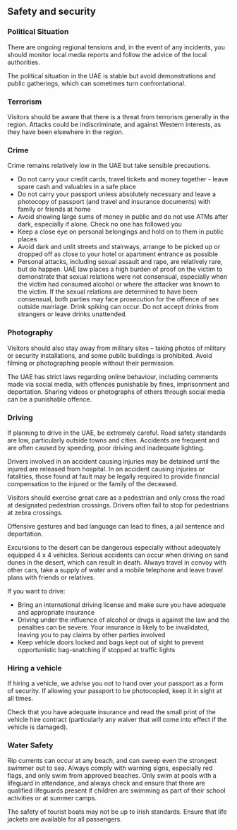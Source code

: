 ## Safety and security

### **Political Situation**

There are ongoing regional tensions and, in the event of any incidents, you should monitor local media reports and follow the advice of the local authorities.

The political situation in the UAE is stable but avoid demonstrations and public gatherings, which can sometimes turn confrontational.

### **Terrorism**

Visitors should be aware that there is a threat from terrorism generally in the region. Attacks could be indiscriminate, and against Western interests, as they have been elsewhere in the region.

### **Crime**

Crime remains relatively low in the UAE but take sensible precautions.

* Do not carry your credit cards, travel tickets and money together - leave spare cash and valuables in a safe place
* Do not carry your passport unless absolutely necessary and leave a photocopy of passport (and travel and insurance documents) with family or friends at home
* Avoid showing large sums of money in public and do not use ATMs after dark, especially if alone. Check no one has followed you
* Keep a close eye on personal belongings and hold on to them in public places
* Avoid dark and unlit streets and stairways, arrange to be picked up or dropped off as close to your hotel or apartment entrance as possible
* Personal attacks, including sexual assault and rape, are relatively rare, but do happen. UAE law places a high burden of proof on the victim to demonstrate that sexual relations were not consensual, especially when the victim had consumed alcohol or where the attacker was known to the victim. If the sexual relations are determined to have been consensual, both parties may face prosecution for the offence of sex outside marriage. Drink spiking can occur. Do not accept drinks from strangers or leave drinks unattended.

### **Photography**

Visitors should also stay away from military sites – taking photos of military or security installations, and some public buildings is prohibited. Avoid filming or photographing people without their permission.

The UAE has strict laws regarding online behaviour, including comments made via social media, with offences punishable by fines, imprisonment and deportation. Sharing videos or photographs of others through social media can be a punishable offence.

### **Driving**

If planning to drive in the UAE, be extremely careful. Road safety standards are low, particularly outside towns and cities. Accidents are frequent and are often caused by speeding, poor driving and inadequate lighting.

Drivers involved in an accident causing injuries may be detained until the injured are released from hospital. In an accident causing injuries or fatalities, those found at fault may be legally required to provide financial compensation to the injured or the family of the deceased.

Visitors should exercise great care as a pedestrian and only cross the road at designated pedestrian crossings. Drivers often fail to stop for pedestrians at zebra crossings.

Offensive gestures and bad language can lead to fines, a jail sentence and deportation.

Excursions to the desert can be dangerous especially without adequately equipped 4 x 4 vehicles. Serious accidents can occur when driving on sand dunes in the desert, which can result in death. Always travel in convoy with other cars, take a supply of water and a mobile telephone and leave travel plans with friends or relatives.

If you want to drive:

* Bring an international driving license and make sure you have adequate and appropriate insurance
* Driving under the influence of alcohol or drugs is against the law and the penalties can be severe. Your insurance is likely to be invalidated, leaving you to pay claims by other parties involved
* Keep vehicle doors locked and bags kept out of sight to prevent opportunistic bag-snatching if stopped at traffic lights

### **Hiring a vehicle**

If hiring a vehicle, we advise you not to hand over your passport as a form of security. If allowing your passport to be photocopied, keep it in sight at all times.

Check that you have adequate insurance and read the small print of the vehicle hire contract (particularly any waiver that will come into effect if the vehicle is damaged).

### **Water Safety**

Rip currents can occur at any beach, and can sweep even the strongest swimmer out to sea. Always comply with warning signs, especially red flags, and only swim from approved beaches. Only swim at pools with a lifeguard in attendance, and always check and ensure that there are qualified lifeguards present if children are swimming as part of their school activities or at summer camps.

The safety of tourist boats may not be up to Irish standards. Ensure that life jackets are available for all passengers.